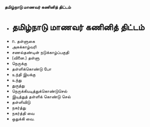 **தமிழ்நாடு மாணவர் கணினித் திட்டம்**
- # தமிழ்நாடு மாணவர் கணினித் திட்டம்
- n. தள்ளுகை
- அகக்காழ்வரி
- சணல்தண்டின் நடுக்காழ்ப்பகுதி
- (வினை.) தள்ளு
- நெருக்கு
- தள்ளிக்கொண்டு போ
- உந்தி இயக்கு
- உந்து
- துருத்து
- நெருக்கியடித்துக்கொண்டுசெல்
- இடித்துத் தள்ளிக் கொண்டு செல்
- தள்ளிவிடு
- நகர்த்து
- நகர்த்தி வை
- ஒதுக்கி வை.

